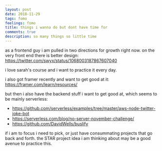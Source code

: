 ```yaml
---
layout: post
date: 2018-11-29
tags: fomo
feelings: fomo
title: things i wanna do but dont have time for
comments: true
description: so many things so little time
---
```


as a frontend guy i am pulled in two directions for growth right now. on the very front end there is better design: https://twitter.com/swyx/status/1068003187867607040

i love sarah's course and i want to practice it every day.

i also got framer recently and want to get good at it: https://framer.com/learn/resources/

but then i also have the backend stuff i want to get good at, which seems to be mainly serverless:

- https://github.com/serverless/examples/tree/master/aws-node-twitter-joke-bot
- https://serverless.com/blog/no-server-november-challenge/
- https://github.com/DavidWells/buslify

if i am to focus i need to pick, or just have consummating projects that go back and forth. the STAR project idea i am thinking about may be a good avenue to practice this.
